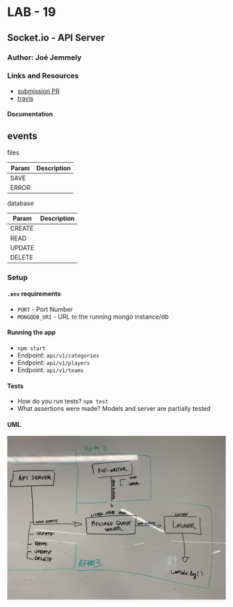 # LAB - 19

## Socket.io - API Server

### Author: Joé Jemmely

### Links and Resources

- [submission PR](https://github.com/401-advanced-javascript-joejemmely/lab-19-api-server/pull/1)
- [travis](https://github.com/401-advanced-javascript-joejemmely/lab-19-api-server)

#### Documentation

## events

files

| Param | Description |
| ----- | ----------- |
| SAVE  |             |
| ERROR |             |

database

| Param  | Description |
| ------ | ----------- |
| CREATE |             |
| READ   |             |
| UPDATE |             |
| DELETE |             |

### Setup

#### `.env` requirements

- `PORT` - Port Number
- `MONGODB_URI` - URL to the running mongo instance/db

#### Running the app

- `npm start`
- Endpoint: `api/v1/categories`
- Endpoint: `api/v1/players`
- Endpoint: `api/v1/teams`

#### Tests

- How do you run tests? `npm test`
- What assertions were made? Models and server are partially tested

#### UML

![UML](./uml.jpg)
